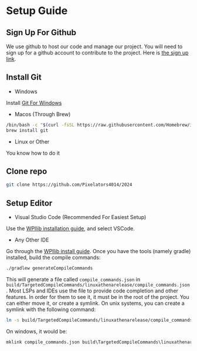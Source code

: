 # Setup Guide

## Sign Up For Github

We use github to host our code and manage our project. You will need to sign up for a github account to contribute to the project. Here is [the sign up link](https://github.com/signup?user_email=&source=form-home-signup).

## Install Git

- Windows

Install [Git For Windows](https://git-scm.com/download/win)


- Macos (Through Brew)

```bash
/bin/bash -c "$(curl -fsSL https://raw.githubusercontent.com/Homebrew/install/HEAD/install.sh)"
brew install git
```

- Linux or Other

You know how to do it

## Clone repo

```bash
git clone https://github.com/Pixelators4014/2024
```

## Setup Editor

- Visual Studio Code (Recommended For Easiest Setup)

Use the [WPIlib installation guide](https://docs.wpilib.org/en/stable/docs/zero-to-robot/step-2/wpilib-setup.html), and select VSCode.

- Any Other IDE

Go through the [WPIlib install guide](https://docs.wpilib.org/en/stable/docs/zero-to-robot/step-2/wpilib-setup.html). Once you have the tools (namely gradle) installed, build the compile commands:
```bash
./gradlew generateCompileCommands
```
This will generate a file called `compile_commands.json` in `build/TargetedCompileCommands/linuxathenarelease/compile_commands.json`. Most LSPs and IDEs use the file to provide code completion and other features. In order for them to see it, it must be in the root of the project. You can either move it, or create a symlink. On unix systems, you can create a symlink with the following command:
```bash
ln -s build/TargetedCompileCommands/linuxathenarelease/compile_commands.json compile_commands.json
```
On windows, it would be:
```cmd
mklink compile_commands.json build\TargetedCompileCommands\linuxathenarelease\compile_commands.json
```